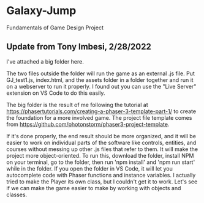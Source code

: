 # Galaxy-Jump
Fundamentals of Game Design Project


## Update from Tony Imbesi, 2/28/2022

I've attached a big folder here.

The two files outside the folder will run the game as an external .js file. Put GJ_test1.js, index.html, and the assets folder in a folder together and run it on a webserver to run it properly. I found out you can use the "Live Server" extension on VS Code to do this easily.

The big folder is the result of me following the tutorial at https://phasertutorials.com/creating-a-phaser-3-template-part-1/ to create the foundation for a more involved game. The project file template comes from https://github.com/photonstorm/phaser3-project-template.

If it's done properly, the end result should be more organized, and it will be easier to work on individual parts of the software like controls, entities, and courses without messing up other .js files that refer to them. It will make the project more object-oriented. To run this, download the folder, install NPM on your terminal, go to the folder, then run 'npm install' and 'npm run start' while in the folder. If you open the folder in VS Code, it will let you autocomplete code with Phaser functions and instance variables.
I actually tried to make the Player its own class, but I couldn't get it to work. Let's see if we can make the game easier to make by working with objects and classes.
